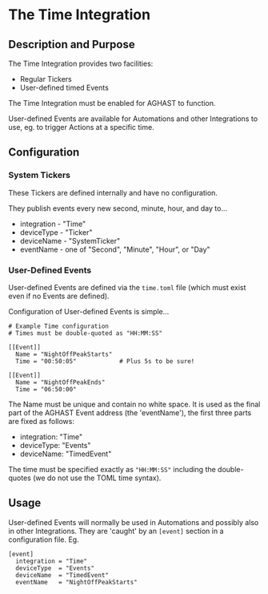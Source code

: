 # The Time Integration
## Description and Purpose
The Time Integration provides two facilities:
 * Regular Tickers
 * User-defined timed Events

The Time Integration must be enabled for AGHAST to function.

User-defined Events are available for Automations and other Integrations to use, eg. to trigger Actions at a specific time.

## Configuration

### System Tickers
These Tickers are defined internally and have no configuration. 

They publish events every new second, minute, hour, and day to...
 * integration - "Time"
 * deviceType - "Ticker"
 * deviceName - "SystemTicker"
 * eventName - one of "Second", "Minute", "Hour", or "Day"

### User-Defined Events
User-defined Events are defined via the `time.toml` file (which must exist even if no Events are defined).

Configuration of User-defined Events is simple...

```
# Example Time configuration
# Times must be double-quoted as "HH:MM:SS"

[[Event]]
  Name = "NightOffPeakStarts"
  Time = "00:50:05"            # Plus 5s to be sure!

[[Event]]
  Name = "NightOffPeakEnds"
  Time = "06:50:00"

```

The Name must be unique and contain no white space.  It is used as the final part of the AGHAST Event address (the 'eventName'), the first three parts are fixed as follows:
 * integration: "Time"
 * deviceType: "Events"
 * deviceName: "TimedEvent"
  
The time must be specified exactly as `"HH:MM:SS"` including the double-quotes (we do not use the TOML time syntax).

## Usage
User-defined Events will normally be used in Automations and possibly also in other Integrations.
They are 'caught' by an `[event]` section in a configuration file.
Eg.
```
[event]
  integration = "Time"
  deviceType  = "Events"
  deviceName  = "TimedEvent"
  eventName   = "NightOffPeakStarts"
```
